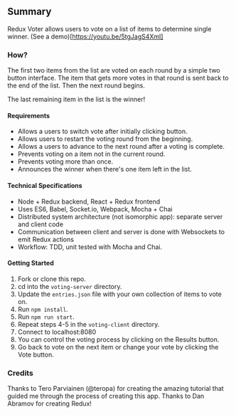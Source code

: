 ## Summary
Redux Voter allows users to vote on a list of items to determine single winner. (See a demo)[https://youtu.be/5tgJagS4XmI]
### How?
The first two items from the list are voted on each round by a simple two button interface. The item that gets more votes in that round is sent back to the end of the list. Then the next round begins.

The last remaining item in the list is the winner!
#### Requirements
  - Allows a users to switch vote after initially clicking button.
  - Allows users to restart the voting round from the beginning.
  - Allows a users to advance to the next round after a voting is complete.
  - Prevents voting on a item not in the current round.
  - Prevents voting more than once.
  - Announces the winner when there's one item left in the list.
#### Technical Specifications
  - Node + Redux backend, React + Redux frontend
  - Uses ES6, Babel, Socket.io, Webpack, Mocha + Chai
  - Distributed system architecture (not isomorphic app): separate server and client code
  - Communication between client and server is done with Websockets to emit Redux actions
  - Workflow: TDD, unit tested with Mocha and Chai.
#### Getting Started
  1. Fork or clone this repo.
  2. cd into the ```voting-server``` directory.
  3. Update the ```entries.json``` file with your own collection of items to vote on.
  4. Run ```npm install```.
  5. Run ```npm run start```.
  6. Repeat steps 4-5 in the ```voting-client``` directory.
  7. Connect to localhost:8080
  8. You can control the voting process by clicking on the Results button.
  9. Go back to vote on the next item or change your vote by clicking the Vote button.

### Credits

Thanks to Tero Parviainen (@teropa) for creating the amazing tutorial that guided me through the process of creating this app. Thanks to Dan Abramov for creating Redux!
